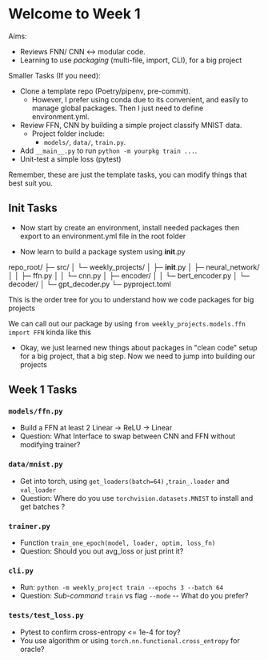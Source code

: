 # Welcome to Week 1
Aims:
- Reviews FNN/ CNN <-> modular code.
- Learning to use *packaging* (multi-file, import, CLI), for a big project

Smaller Tasks (If you need):
- Clone a template repo (Poetry/pipenv, pre-commit).
  - However, I prefer using conda due to its convenient, and easily to manage global packages. Then I just need to define environment.yml.
- Review FFN, CNN by building a simple project classify MNIST data.
  - Project folder include:
    - `models/`, `data/`, `train.py`.
- Add `__main__.py` to run `python -m yourpkg train ...`.
- Unit-test a simple loss (pytest)

Remember, these are just the template tasks, you can modify things that best suit you.

## Init Tasks
- Now start by create an environment, install needed packages then export to an environment.yml file in the root folder

- Now learn to build a package system using __init__.py

repo_root/
├─ src/
│   └─ weekly_projects/
│       ├─ __init__.py
│       ├─ neural_network/
│       │    ├─ ffn.py
│       │    └─ cnn.py
│       ├─ encoder/
│       │    └─ bert_encoder.py
│       └─ decoder/
│            └─ gpt_decoder.py
└─ pyproject.toml

This is the order tree for you to understand how we code packages for big projects

We can call out our package by using `from weekly_projects.models.ffn import FFN` kinda like this

- Okay, we just learned new things about packages in "clean code" setup for a big project, that a big step. Now we need to jump into building our projects

## Week 1 Tasks
### `models/ffn.py`
- Build a FFN at least 2 Linear -> ReLU -> Linear
- Question: What Interface to swap between CNN and FFN without modifying trainer?

### `data/mnist.py`
- Get into torch, using `get_loaders(batch=64)` ,`train_.loader` and `val_loader`
- Question: Where do you use `torchvision.datasets.MNIST` to install and get batches ?

### `trainer.py`
- Function `train_one_epoch(model, loader, optim, loss_fn)`
- Question: Should you out avg_loss or just print it?

### `cli.py`
- Run: `python -m weekly_project train --epochs 3 --batch 64`
- Question: *Sub-command* `train` vs flag `--mode` -- What do you prefer?

### `tests/test_loss.py`
- Pytest to confirm cross-entropy <= 1e-4 for toy?
- You use algorithm or using `torch.nn.functional.cross_entropy` for oracle?

